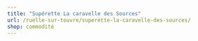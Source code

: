```yaml
---
title: "Supérette La caravelle des Sources"
url: /ruelle-sur-touvre/superette-la-caravelle-des-sources/
shop: commodité
---
```

